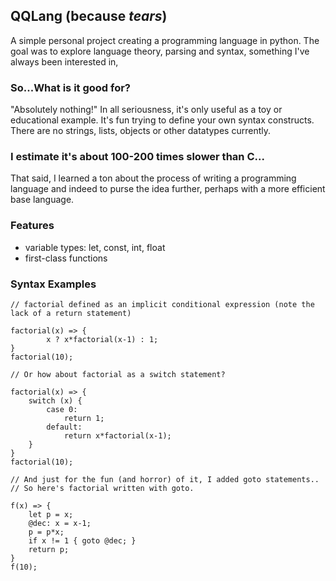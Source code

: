 ## QQLang (because _tears_)
A simple personal project creating a programming language in python. The goal was to explore language theory, parsing and syntax, something I've always been interested in,

### So...What is it good for?
"Absolutely nothing!"
In all seriousness, it's only useful as a toy or educational example. It's fun trying to define your own syntax constructs.
There are no strings, lists, objects or other datatypes currently.


### I estimate it's about 100-200 times slower than C...

That said, I learned a ton about the process of writing a programming language and indeed to purse the idea further, perhaps with a more efficient base language.


### Features
* variable types: let, const, int, float
* first-class functions

### Syntax Examples

```
// factorial defined as an implicit conditional expression (note the lack of a return statement)

factorial(x) => {
        x ? x*factorial(x-1) : 1; 
}
factorial(10);

// Or how about factorial as a switch statement?

factorial(x) => {
    switch (x) {
        case 0:
            return 1;
        default:
            return x*factorial(x-1);
    }
}
factorial(10);

// And just for the fun (and horror) of it, I added goto statements..
// So here's factorial written with goto.

f(x) => {
    let p = x;
    @dec: x = x-1;
    p = p*x;
    if x != 1 { goto @dec; }
    return p;
}
f(10);
```
